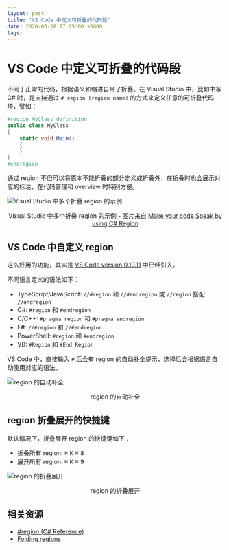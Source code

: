 ```yaml
---
layout: post
title: "VS Code 中定义可折叠的代码段"
date: 2020-05-28 17:05:00 +0800
tags: 
---
```

    
# VS Code 中定义可折叠的代码段

不同于正常的代码，根据语义和缩进自带了折叠。在 Visual Studio 中，比如书写 C# 时，是支持通过 `# region [region name]` 的方式来定义任意的可折叠代码块，譬如：

```c#
#region MyClass definition
public class MyClass
{
    static void Main()
    {
    }
}
#endregion
```

通过 region 不但可以将原本不能折叠的部分定义成折叠外，在折叠时也会展示对应的标注，在代码管理和 overview 时特别方便。

![Visual Studio 中多个折叠 region 的示例](http://3.bp.blogspot.com/-U3xXd7aOsZY/TvxJbfGIbVI/AAAAAAAACl8/R9c8jvqXq1c/s1600/Regiondiaplay.bmp)

<p align="center">Visual Studio 中多个折叠 region 的示例 - 图片来自 <a href="https://www.codeproject.com/Tips/438830/Make-your-code-Speak-by-using-Csharp-Region">Make your code Speak by using C# Region</a></p>

## VS Code 中自定义 region

这么好用的功能，其实是 [VS Code version 0.10.11](https://code.visualstudio.com/updates/vFebruary) 中已经引入。

不同语言定义的语法如下：

- TypeScript/JavaScript: `//#region` 和 `//#endregion` 或 `//region` 搭配 `//endregion`
- C#: `#region` 和 `#endregion`
- C/C++: `#pragma region` 和 `#pragma endregion`
- F#: `//#region` 和 `//#endregion`
- PowerShell: `#region` 和 `#endregion`
- VB: `#Region` 和 `#End Region`

VS Code 中，直接输入 `#` 后会有 region 的自动补全提示，选择后会根据语言自动使用对应的语法。

![region 的自动补全](https://user-images.githubusercontent.com/3783096/82867604-bf640700-9f5d-11ea-9250-983f2afc9be2.png)
<p align="center">region 的自动补全</p>

## region 折叠展开的快捷键

默认情况下，折叠展开 region 的快捷键如下：

- 折叠所有 region: <kbd>⌘</kbd> <kbd>K</kbd> <kbd>⌘</kbd> <kbd>8</kbd>
- 展开所有 region: <kbd>⌘</kbd> <kbd>K</kbd> <kbd>⌘</kbd> <kbd>9</kbd>

![region 的折叠展开](https://user-images.githubusercontent.com/3783096/82867681-db67a880-9f5d-11ea-9a45-c474c1aaba96.gif)
<p align="center">region 的折叠展开</p>

## 相关资源

- [#region (C# Reference)](https://docs.microsoft.com/en-us/dotnet/csharp/language-reference/preprocessor-directives/preprocessor-region)
- [Folding regions](https://code.visualstudio.com/updates/v1_17#_folding-regions)

    
